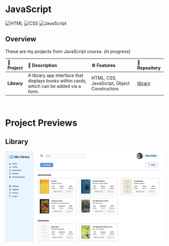 # JavaScript

![HTML](https://img.shields.io/badge/HTML-E34F26?style=for-the-badge&logo=html5&logoColor=white)
![CSS](https://img.shields.io/badge/CSS-663399?style=for-the-badge&logo=css&logoColor=white)
![JavaScript](https://img.shields.io/badge/JavaScript-F7DF1E?style=for-the-badge&logo=javascript&logoColor=black)

## Overview

These are my projects from JavaScript course. _(in progress)_

| 📝 __Project__ | 📕 __Description__ | ⚙️ __Features__ | 📁 __Repository__ |
| :------------- | :----------------- | :-------------- | :-------------------- |
| **Library** | A library app interface that displays books within cards, which can be added via a form. | HTML, CSS, JavaScript, Object Constructors | [library](<https://github.com/PedroASB/library>) |

<br>

# Project Previews

## Library
![Sign-up Form Screenshot](<./screenshots/library-screenshot.png>)

<!-- ---
<br>

## ???
![??? Screenshot](<./screenshots/???-screenshot.png>)
 -->

